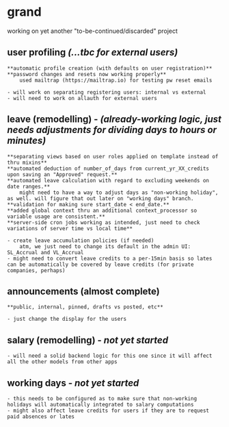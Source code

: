 # grand
working on yet another "to-be-continued/discarded" project

## user profiling *(...tbc for external users)*
	**automatic profile creation (with defaults on user registration)**
	**password changes and resets now working properly**
		used mailtrap (https://mailtrap.io) for testing pw reset emails

	- will work on separating registering users: internal vs external
	- will need to work on allauth for external users

## leave (remodelling) - ***(already-working logic, just needs adjustments for dividing days to hours or minutes)***
	
	**separating views based on user roles applied on template instead of thru mixins**
	**automated deduction of number_of_days from current_yr_XX_credits upon saving an "Approved" request.**
	**automated leave calculation with regard to excluding weekends on date ranges.**
		might need to have a way to adjust days as "non-working holiday", as well. will figure that out later on "working days" branch.
	**validation for making sure start_date < end_date.**
	**added global context thru an additional context_processor so variable usage are consistent.**
	**server-side cron jobs working as intended, just need to check variations of server time vs local time**

	- create leave accumulation policies (if needed)
 		atm, we just need to change its default in the admin UI: SL_Accrual and VL_Accrual
	- might need to convert leave credits to a per-15min basis so lates can be automatically be covered by leave credits (for private companies, perhaps)

## announcements **(almost complete)**
	**public, internal, pinned, drafts vs posted, etc**

	- just change the display for the users

## salary (remodelling) - *not yet started*
	- will need a solid backend logic for this one since it will affect all the other models from other apps

## working days - *not yet started*
	- this needs to be configured as to make sure that non-working holidays will automatically integrated to salary computations
	- might also affect leave credits for users if they are to request paid absences or lates

